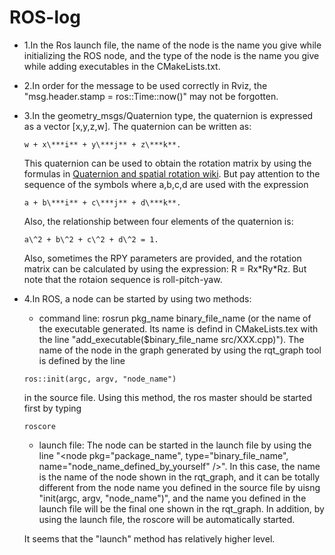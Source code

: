 # ROS-log
- 1.In the Ros launch file, the name of the node is the name you give while initializing the ROS node, 
and the type of the node is the name you give while adding executables in the CMakeLists.txt.

- 2.In order for the message to be used correctly in Rviz, the "msg.header.stamp = ros::Time::now()" may not be forgotten.

- 3.In the geometry_msgs/Quaternion type, the quaternion is expressed as a vector \[x,y,z,w\]. The quaternion can be written as:
    ```
    w + x\***i** + y\***j** + z\***k**. 
    ```
    This quaternion can be used to obtain the rotation matrix by using the formulas in [Quaternion and spatial rotation wiki](https://en.wikipedia.org/wiki/Quaternions_and_spatial_rotation). But pay attention to the sequence of the symbols where a,b,c,d are used with the expression 
    ```
    a + b\***i** + c\***j** + d\***k**.
    ```
    
    Also, the relationship between four elements of the quaternion is:  
    ```
    a\^2 + b\^2 + c\^2 + d\^2 = 1.  
    ```

    Also, sometimes the RPY parameters are provided, and the rotation matrix can be calculated by using the expression: R = Rx\*Ry\*Rz. But note that the rotaion sequence is roll-pitch-yaw.

- 4.In ROS, a node can be started by using two methods:
     - command line: rosrun pkg_name binary_file_name (or the name of the executable generated. Its name is defind in CMakeLists.tex with the line "add_executable($binary_file_name src/XXX.cpp)"). The name of the node in the graph generated by using the rqt_graph tool is defined by the line 
     ```
     ros::init(argc, argv, "node_name")
     ```
     in the source file.
     Using this method, the ros master should be started first by typing 
     ```
     roscore
     ```
     - launch file: The node can be started in the launch file by using the line "<node pkg="package_name", type="binary_file_name", name="node_name_defined_by_yourself" />". In this case, the name is the name of the node shown in the rqt_graph, and it can be totally different from the node name you defined in the source file by uisng "init(argc, argv, "node_name")", and the name you defined in the launch file will be the final one shown in the rqt_graph. In addition, by using the launch file, the roscore will be automatically started.  
     
     It seems that the "launch" method has relatively higher level.
